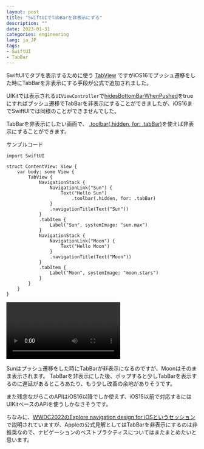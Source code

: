 ```yaml
---
layout: post
title: "SwiftUIでTabBarを非表示にする"
description: ""
date: 2023-01-31
categories: engineering
lang: ja_JP
tags:
- SwiftUI
- TabBar
---
```


SwiftUIでタブを表示するために使う [TabView](https://developer.apple.com/documentation/swiftui/tabview) ですがiOS16でプッシュ遷移をした時にTabBarを非表示にする手段が公式で追加されました。

UIKitでは表示される`UIViewController`で[hidesBottomBarWhenPushed](https://developer.apple.com/documentation/uikit/uiviewcontroller/1621863-hidesbottombarwhenpushed)をtrueにすればプッシュ遷移でTabBarを非表示にすることができましたが、iOS16までSwiftUIでは同様のことができませんでした。

TabBarを非表示にしたい画面で、 [.toolbar(.hidden, for: .tabBar)](https://developer.apple.com/documentation/swiftui/presentedwindowcontent/toolbar(_:for:))を使えば非表示にすることができます。

サンプルコード

```
import SwiftUI

struct ContentView: View {
    var body: some View {
        TabView {
            NavigationStack {
                NavigationLink("Sun") {
                    Text("Hello Sun")
                        .toolbar(.hidden, for: .tabBar)
                }
                .navigationTitle(Text("Sun"))
            }
            .tabItem {
                Label("Sun", systemImage: "sun.max")
            }
            NavigationStack {
                NavigationLink("Moon") {
                    Text("Hello Moon")
                }
                .navigationTitle(Text("Moon"))
            }
            .tabItem {
                Label("Moon", systemImage: "moon.stars")
            }
        }
    }
}
```

![Hide TabBar](/assets/posts/2023-01-31/tabbar.mov "Hide TabBar")

Sunはプッシュ遷移をした時にTabBarが非表示になるのですが、Moonはそのまま表示されます。
TabBarを非表示にした後、ポップすると少しTabBarを表示するのに遅延があるところあたり、もう少し改善の余地がありそうです。

また残念ながらこのAPIはiOS16以降でしか使えず、iOS15以前で対応するにはUIKitベースのAPIを使うしかなさそうです。

ちなみに、[WWDC2022のExplore navigation design for iOSというセッション](https://developer.apple.com/videos/play/wwdc2022/10001/)で説明されていますが、Appleの公式見解としてはTabBarを非表示にするのは非推奨なので、ナビゲーションのベストプラクティスについてはまたまとめたいと思います。